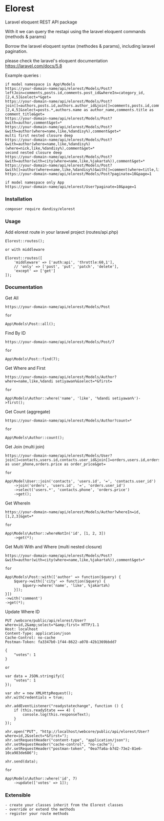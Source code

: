 # Elorest
Laravel eloquent REST API package

With it we can query the restapi using the laravel eloquent commands (methods & params)

Borrow the laravel eloquent syntax (methodes & params), including laravel pagination.

please check the laravel's eloquent documentation https://laravel.com/docs/5.8

Example queries :

    if model namespace is App\Models
    https://your-domain-name/api/elorest/Models/Post?leftJoin=comments,posts.id,comments.post_id&whereIn=category_id,[2,4,5]&select=*&get=
    https://your-domain-name/api/elorest/Models/Post?join[]=authors,posts.id,authors.author_id&join[]=comments,posts.id,comments.post_id&whereIn=category_id,[2,4,5]&select=posts.*,authors.name as author_name,comments.title as comment_title&get=
    https://your-domain-name/api/elorest/Models/Post?&with=author,comment&get=*
    https://your-domain-name/api/elorest/Models/Post?&with=author(where=name,like,%dandisy%),comment&get=*
    multi first nested closure deep
    https://your-domain-name/api/elorest/Models/Post?&with=author(where=name,like,%dandisy%)(where=nick,like,%dandisy%),comment&get=*
    second nested closure deep
    https://your-domain-name/api/elorest/Models/Post?&with=author(with=city(where=name,like,%jakarta%)),comment&get=*
    https://your-domain-name/api/elorest/Models/Post?&with[]=author(where=name,like,%dandisy%)&with[]=comment(where=title,like,%test%)&get=*
    https://your-domain-name/api/elorest/Models/Post?paginate=10&page=1

    if model namespace only App 
    https://your-domain-name/api/elorest/User?paginate=10&page=1

### Installation

    composer require dandisy/elorest

### Usage

Add elorest route in your laravel project (routes/api.php)

    Elorest::routes();

    or with middleware

    Elorest::routes([
        'middleware' => ['auth:api', 'throttle:60,1'],
        // 'only' => ['post', 'put', 'patch', 'delete'],
        'except' => ['get']
    ]);

### Documentation

Get All

    https://your-domain-name/api/elorest/Models/Post

    for

    App\Models\Post::all();

Find By ID

    https://your-domain-name/api/elorest/Models/Post/7

    for

    App\Models\Post::find(7);

Get Where and First

    https://your-domain-name/api/elorest/Models/Author?where=name,like,%dandi setiyawan%&select=*&first=

    for

    App\Models\Author::where('name', 'like', '%dandi setiyawan%')->first();

Get Count (aggregate)

    https://your-domain-name/api/elorest/Models/Author?count=*

    for

    App\Models\Author::count();

Get Join (multi join)

    https://your-domain-name/api/elorest/Models/User?join[]=contacts,users.id,contacts.user_id&join[]=orders,users.id,orders.user_id&select=users.*,contacts.phone as user_phone,orders.price as order_price&get=

    for

    App\Model\User::join('contacts', 'users.id', '=', 'contacts.user_id')
        ->join('orders', 'users.id', '=', 'orders.user_id')
        ->select('users.*', 'contacts.phone', 'orders.price')
        ->get();

Get WhereIn

    https://your-domain-name/api/elorest/Models/Author?whereIn=id,[1,2,3]&get=*

    for

    App\Models\Author::whereNotIn('id', [1, 2, 3])
        ->get(*);

Get Multi With and Where (multi nested closure)

    https://your-domain-name/api/elorest/Models/Post?&with=author(with=city(where=name,like,%jakarta%)),comment&get=*

    for

    App\Models\Post::with(['author' => function($query) {
        $query->with(['city' => function($query) {
            $query->where('name', 'like', %jakarta%)
        }]);
    }])
    ->with('comment')
    ->get(*);

Update Where ID    

    PUT /webcore/public/api/elorest/User?where=id,2&amp;select=*&amp;first= HTTP/1.1
    Host: localhost
    Content-Type: application/json
    Cache-Control: no-cache
    Postman-Token: fa3347b0-1f44-8622-a078-42b1369bbdd7

    {
        "votes": 1
    }

    or

    var data = JSON.stringify({
        "votes": 1
    });

    var xhr = new XMLHttpRequest();
    xhr.withCredentials = true;

    xhr.addEventListener("readystatechange", function () {
        if (this.readyState === 4) {
            console.log(this.responseText);
        }
    });

    xhr.open("PUT", "http://localhost/webcore/public/api/elorest/User?where=id,2&select=*&first=");
    xhr.setRequestHeader("content-type", "application/json");
    xhr.setRequestHeader("cache-control", "no-cache");
    xhr.setRequestHeader("postman-token", "0ea7fa6a-b7d2-73e2-81e6-10ca983de686");

    xhr.send(data);

    for

    App\Models\Author::where('id', 7)
        ->update(['votes' => 1]);

### Extensible

    - create your classes inherit from the Elorest classes
    - override or extend the methods
    - register your route methods
